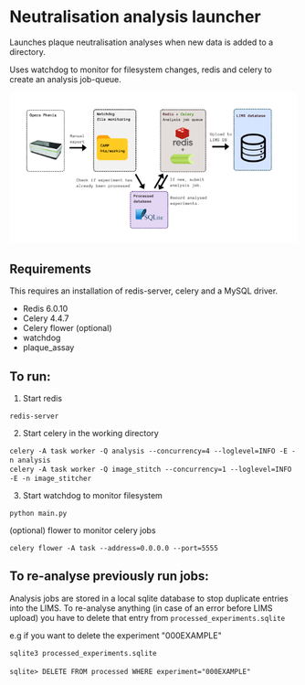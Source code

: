 # Neutralisation analysis launcher


Launches plaque neutralisation analyses when new data is added to a directory.

Uses watchdog to monitor for filesystem changes, redis and celery to create an
analysis job-queue.

![diagramme](diagramme.png)

## Requirements
This requires an installation of redis-server, celery and a MySQL driver.

- Redis 6.0.10
- Celery 4.4.7
- Celery flower (optional)
- watchdog
- plaque_assay


## To run:
1. Start redis  
```
redis-server
```

2. Start celery in the working directory  
```
celery -A task worker -Q analysis --concurrency=4 --loglevel=INFO -E -n analysis
celery -A task worker -Q image_stitch --concurrency=1 --loglevel=INFO -E -n image_stitcher
```

3. Start watchdog to monitor filesystem  
```
python main.py
```

(optional) flower to monitor celery jobs  
```
celery flower -A task --address=0.0.0.0 --port=5555
```


## To re-analyse previously run jobs:
Analysis jobs are stored in a local sqlite database to stop duplicate entries
into the LIMS. To re-analyse anything (in case of an error before LIMS upload) you have to
delete that entry from `processed_experiments.sqlite`

e.g if you want to delete the experiment "000EXAMPLE"
```
sqlite3 processed_experiments.sqlite

sqlite> DELETE FROM processed WHERE experiment="000EXAMPLE"
```
